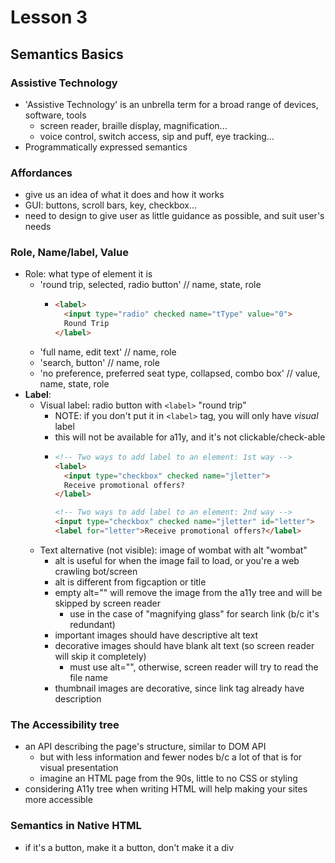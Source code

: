 # Lesson 3
## Semantics Basics

### Assistive Technology
* 'Assistive Technology' is an unbrella term for a broad range of devices, software, tools
  * screen reader, braille display, magnification...
  * voice control, switch access, sip and puff, eye tracking...
* Programmatically expressed semantics

### Affordances
* give us an idea of what it does and how it works
* GUI: buttons, scroll bars, key, checkbox...
* need to design to give user as little guidance as possible, and suit user's needs

### Role, Name/label, Value
* Role: what type of element it is
  * 'round trip, selected, radio button' // name, state, role
    * ```html
      <label>
        <input type="radio" checked name="tType" value="0">
        Round Trip
      </label>
      ```
  * 'full name, edit text' // name, role
  * 'search, button' // name, role
  * 'no preference, preferred seat type, collapsed, combo box' // value, name, state, role
* **Label**:
  * Visual label: radio button with `<label>` "round trip"
    * NOTE: if you don't put it in `<label>` tag, you will only have *visual* label
    * this will not be available for a11y, and it's not clickable/check-able
    * ```html
      <!-- Two ways to add label to an element: 1st way -->
      <label>
        <input type="checkbox" checked name="jletter">
        Receive promotional offers?
      </label>

      <!-- Two ways to add label to an element: 2nd way -->
      <input type="checkbox" checked name="jletter" id="letter">
      <label for="letter">Receive promotional offers?</label>
      ```
  * Text alternative (not visible): image of wombat with alt "wombat"
    * alt is useful for when the image fail to load, or you're a web crawling bot/screen
    * alt is different from figcaption or title
    * empty alt="" will remove the image from the a11y tree and will be skipped by screen reader
      * use in the case of "magnifying glass" for search link (b/c it's redundant)
    * important images should have descriptive alt text
    * decorative images should have blank alt text (so screen reader will skip it completely)
      * must use alt="", otherwise, screen reader will try to read the file name
    * thumbnail images are decorative, since link tag already have description


### The Accessibility tree
* an API describing the page's structure, similar to DOM API
  * but with less information and fewer nodes b/c a lot of that is for visual presentation
  * imagine an HTML page from the 90s, little to no CSS or styling
* considering A11y tree when writing HTML will help making your sites more accessible

### Semantics in Native HTML
* if it's a button, make it a button, don't make it a div

